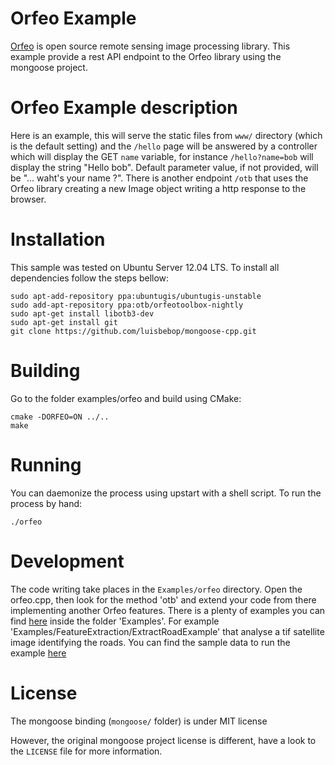# Orfeo Example

[Orfeo](http://orfeo-toolbox.org/otb/) is open source remote sensing image processing library.
This example provide a rest API endpoint to the Orfeo library using the mongoose project.

# Orfeo Example description

Here is an example, this will serve the static files from `www/` directory (which
is the default setting) and the `/hello` page will be answered by a controller which
will display the GET `name` variable, for instance `/hello?name=bob` will display
the string "Hello bob". Default parameter value, if not provided, will be
"... waht's your name ?". There is another endpoint `/otb` that uses the Orfeo library
creating a new Image object writing a http response to the browser.

# Installation
This sample was tested on Ubuntu Server 12.04 LTS. To install all dependencies follow the steps bellow:
 
```
sudo apt-add-repository ppa:ubuntugis/ubuntugis-unstable
sudo add-apt-repository ppa:otb/orfeotoolbox-nightly
sudo apt-get install libotb3-dev
sudo apt-get install git
git clone https://github.com/luisbebop/mongoose-cpp.git
```

# Building

Go to the folder examples/orfeo and build using CMake:

```
cmake -DORFEO=ON ../..
make
```
# Running

You can daemonize the process using upstart with a shell script. To run the process by hand:

```
./orfeo
```

# Development

The code writing take places in the `Examples/orfeo` directory. Open the orfeo.cpp, then look
for the method 'otb' and extend your code from there implementing another Orfeo features. There is
a plenty of examples you can find [here](http://sourceforge.net/projects/orfeo-toolbox/files/OTB/OTB-4.0/OTB-4.0.0.tgz/download)
inside the folder 'Examples'. For example 'Examples/FeatureExtraction/ExtractRoadExample' that analyse a tif satellite image
identifying the roads. You can find the sample data to run the example [here](http://www.orfeo-toolbox.org/packages/OTB-Data-Examples.tgz)
 
# License

The mongoose binding (`mongoose/` folder) is under MIT license

However, the original mongoose project license is different, have a look to the
`LICENSE` file for more information.
